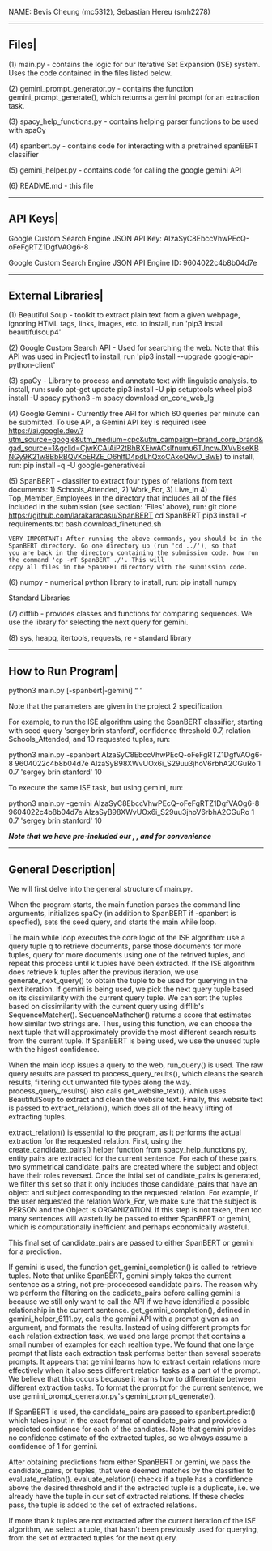 NAME: Bevis Cheung (mc5312), Sebastian Hereu (smh2278)

------
Files| 
------

(1) main.py - contains the logic for our Iterative Set Expansion (ISE) system. Uses the code contained in the files listed below.    

(2) gemini_prompt_generator.py - contains the function gemini_prompt_generate(), which returns a gemini prompt for an extraction task. 

(3) spacy_help_functions.py - contains helping parser functions to be used with spaCy

(4) spanbert.py - contains code for interacting with a pretrained spanBERT classifier 

(5) gemini_helper.py - contains code for calling the google gemini API

(6) README.md - this file


---------
API Keys|
---------

Google Custom Search Engine JSON API Key: AIzaSyC8EbccVhwPEcQ-oFeFgRTZ1DgfVAOg6-8

Google Custom Search Engine JSON API Engine ID: 9604022c4b8b04d7e 

-------------------
External Libraries|
-------------------

(1) Beautiful Soup - toolkit to extract plain text from a given webpage, ignoring HTML tags, links, images, etc.
	to install, run 'pip3 install beautifulsoup4'

(2) Google Custom Search API - Used for searching the web. Note that this API was used in Project1 
	to install, run 'pip3 install --upgrade google-api-python-client'

(3) spaCy - Library to process and annotate text with linguistic analysis. 
	to install, run:
		sudo apt-get update
		pip3 install -U pip setuptools wheel
		pip3 install -U spacy
		python3 -m spacy download en_core_web_lg

(4) Google Gemini - Currently free API for which 60 queries per minute can be submitted. To use API, a Gemini API key is required (see https://ai.google.dev/?utm_source=google&utm_medium=cpc&utm_campaign=brand_core_brand&gad_source=1&gclid=CjwKCAiAiP2tBhBXEiwACslfnumu6TJncwJXVvBseKBNGy9K21w8BbRBQVKoERZE_O6hlfD4pdLhQxoCAkoQAvD_BwE)
	to install, run: 
		pip install -q -U google-generativeai

(5) SpanBERT - classifer to extract four types of relations from text documents: 1) Schools_Attended, 2) Work_For, 3) Live_In 4) Top_Member_Employees 
	In the directory that includes all of the files included in the submission (see section: 'Files' above),
	run:
		git clone https://github.com/larakaracasu/SpanBERT
		cd SpanBERT
		pip3 install -r requirements.txt
		bash download_finetuned.sh
	
	VERY IMPORTANT: After running the above commands, you should be in the SpanBERT directory. Go one directory up (run 'cd ../'), so that
	you are back in the directory containing the submission code. Now run the command 'cp -rT SpanBERT ./'. This will 
	copy all files in the SpanBERT directory with the submission code.

(6) numpy - numerical python library
	to install, run:
		pip install numpy

Standard Libraries

(7) difflib - provides classes and functions for comparing sequences. We use the library for selecting the next query for gemini. 

(8) sys, heapq, itertools, requests, re - standard library

------------------
How to Run Program|
-------------------

python3 main.py [-spanbert|-gemini] <google api key> <google engine id> <google gemini api key> <r> <t> <q> <k>

Note that the parameters are given in the project 2 specification.  

For example, to run the ISE algorithm using the SpanBERT classifier, starting with seed query 'sergey brin stanford', confidence threshold 0.7,
relation Schools_Attended, and 10 requested tuples, run:

python3 main.py -spanbert AIzaSyC8EbccVhwPEcQ-oFeFgRTZ1DgfVAOg6-8 9604022c4b8b04d7e AIzaSyB98XWvUOx6i_S29uu3jhoV6rbhA2CGuRo 1 0.7 'sergey brin stanford' 10

To execute the same ISE task, but using gemini, run:

python3 main.py -gemini AIzaSyC8EbccVhwPEcQ-oFeFgRTZ1DgfVAOg6-8 9604022c4b8b04d7e AIzaSyB98XWvUOx6i_S29uu3jhoV6rbhA2CGuRo 1 0.7 'sergey brin stanford' 10

***Note that we have pre-included our <google api key>, <google engine id>, and <google gemini api key> for convenience*** 

-------------------
General Description|
-------------------

We will first delve into the general structure of main.py. 

When the program starts, the main function parses the command line arguments, initializes spaCy (in addition to SpanBERT if -spanbert is specfied), sets the seed query, and starts the main while loop.

The main while loop executes the core logic of the ISE algorithm: use a query tuple q to retrieve documents, parse those documents for more tuples, query
for more documents using one of the retrived tuples, and repeat this process until k tuples have been extracted. If the ISE algorithm does retrieve k tuples after the 
previous iteration, we use generate_next_query() to obtain the tuple to be used for querying in the next iteration. If gemini is being used, we pick the next query tuple
based on its dissimilarity with the current query tuple. We can sort the tuples based on dissimilarity with the current query using difflib's SequenceMatcher(). SequenceMathcher()
returns a score that estimates how similar two strings are. Thus, using this function, we can choose the next tuple that will approximately provide the most different search results 
from the current tuple. If SpanBERT is being used, we use the unused tuple with the higest confidence. 
 
When the main loop issues a query to the web, run_query() is used. The raw query results are passed to process_query_reults(), which cleans the search results, filtering out unwanted file types along the way. process_query_results() also calls get_website_text(), which uses BeautifulSoup to extract and clean the website text. Finally, this website text is passed
to extract_relation(), which does all of the heavy lifting of extracting tuples. 

extract_relation() is essential to the program, as it performs the actual extraction for the requested relation. First, using the create_candidate_pairs() helper function from spacy_help_functions.py, entity pairs are extracted for the current sentence. For each of these pairs, two symmetrical candidate_pairs are created where the subject and object have their roles reversed. Once the
intial set of candiate_pairs is generated, we filter this set so that it only includes those candidate_pairs that have an object and subject corresponding to the requested relation. For example, if the user requested the relation Work_For, we make sure that the subject is PERSON and the Object is ORGANIZATION. If this step is not taken, then too many sentences will wastefully be passed
to either SpanBERT or gemini, which is computationally inefficient and perhaps economically wasteful.

This final set of candidate_pairs are passed to either SpanBERT or gemini for a prediction. 

If gemini is used, the function get_gemini_completion() is called to retrieve tuples. Note
that unlike SpanBERT, gemini simply takes the current sentence as a string, not pre-procecesed candidate pairs. The reason why we perform the filtering on the cadidate_pairs
before calling gemini is because we still only want to call the API if we have identified a possible relationship in the current sentence. get_gemini_completion(), defined in 
gemini_helper_6111.py, calls the gemini API with a prompt given as an argument, and formats the results. Instead of using different prompts for each relation extraction task, we used
one large prompt that contains a small number of examples for each realtion type. We found that one large prompt that lists each extraction task performs better than several seperate prompts. 
It appears that gemini learns how to extract certain relations more effectively when it also sees different relation tasks as a part of the prompt. We believe that this occurs because it
learns how to differentiate between different extraction tasks. To format the prompt for the current sentence, we use gemini_prompt_generator.py's gemini_prompt_generate().

If SpanBERT is used, the candidate_pairs are passed to spanbert.predict() which takes input in the exact format of candidate_pairs and provides a predicted confidence for each of the candiates.
Note that gemini provides no confidence estimate of the extracted tuples, so we always assume a confidence of 1 for gemini.

After obtaining predictions from either SpanBERT or gemini, we pass the candidate_pairs, or tuples, that were deemed matches by the classifier to evaluate_relation(). evaluate_relation()
checks if a tuple has a confidence above the desired threshold and if the extracted tuple is a duplicate, i.e. we already have the tuple in our set of extracted relations. If these checks pass,
the tuple is added to the set of extracted relations.

If more than k tuples are not extracted after the current iteration of the ISE algorithm, we select a tuple, that hasn't been previously used for querying, from the set of extracted tuples for the next query.
